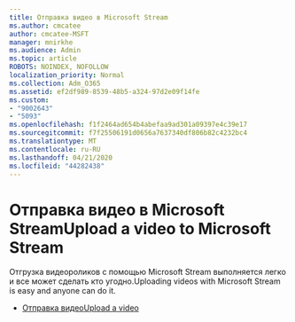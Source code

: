```yaml
---
title: Отправка видео в Microsoft Stream
ms.author: cmcatee
author: cmcatee-MSFT
manager: mnirkhe
ms.audience: Admin
ms.topic: article
ROBOTS: NOINDEX, NOFOLLOW
localization_priority: Normal
ms.collection: Adm_O365
ms.assetid: ef2df989-8539-48b5-a324-97d2e09f14fe
ms.custom:
- "9002643"
- "5093"
ms.openlocfilehash: f1f2464ad654b4abefaa9ad301a09397e4c39e17
ms.sourcegitcommit: f7f25506191d0656a7637340df806b82c4232bc4
ms.translationtype: MT
ms.contentlocale: ru-RU
ms.lasthandoff: 04/21/2020
ms.locfileid: "44282438"
---
```

# <a name="upload-a-video-to-microsoft-stream"></a><span data-ttu-id="93b59-102">Отправка видео в Microsoft Stream</span><span class="sxs-lookup"><span data-stu-id="93b59-102">Upload a video to Microsoft Stream</span></span>

<span data-ttu-id="93b59-103">Отгрузка видеороликов с помощью Microsoft Stream выполняется легко и все может сделать кто угодно.</span><span class="sxs-lookup"><span data-stu-id="93b59-103">Uploading videos with Microsoft Stream is easy and anyone can do it.</span></span>

- [<span data-ttu-id="93b59-104">Отправка видео</span><span class="sxs-lookup"><span data-stu-id="93b59-104">Upload a video</span></span>](https://docs.microsoft.com/stream/portal-upload-video)

